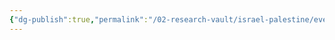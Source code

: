 ```yaml
---
{"dg-publish":true,"permalink":"/02-research-vault/israel-palestine/events/1982-1985-lebanon-war/","updated":"2025-08-21T16:56:47.356-04:00"}
---
```


